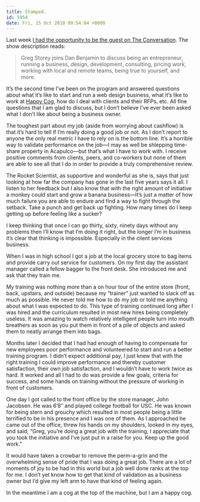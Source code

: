 ```yaml
---
title: Stamped.
id: 5954
date: Fri, 15 Oct 2010 09:54:04 +0000
---
```


Last week [I had the opportunity to be the guest on The Conversation](http://5by5.tv/conversation/35). The show description reads:

> Greg Storey joins Dan Benjamin to discuss being an entrepreneur, running a business, design, development, consulting, pricing work, working with local and remote teams, being true to yourself, and more.

It’s the second time I’ve been on the program and answered questions about what it’s like to start and run a web design business, what it’s like to work at [Happy Cog](http://www.happycog.com), how do I deal with clients and their <span class="caps">RFP</span>s, etc. All fine questions that I am glad to discuss, but I don’t believe I’ve ever been asked what I don’t like about being a business owner.  

The toughest part about my job (aside from worrying about cashflow) is that it’s hard to tell if I’m really doing a good job or not. As I don’t report to anyone the only real metric I have to rely on is the bottom line. It’s a horrible way to validate performance on the job—I may as well be shlepping time-share property in Acapulco—but that’s what I have to work with. I receive positive comments from clients, peers, and co-workers but none of them are able to see all that I do in order to provide a truly comprehensive review.  

The Rocket Scientist, as supportive and wonderful as she is, says that just looking at how far the company has gone in the last five years says it all. I listen to her feedback but I also know that with the right amount of initiative a monkey could start and grow a banana business—It’s just a matter of how much failure you are able to endure and find a way to fight through the setback. Take a punch and get back up fighting. How many times do I keep getting up before feeling like a sucker?  

I keep thinking that once I can go thirty, sixty, ninety days without any problems then I’ll know that I’m doing it right, but the longer I’m in business it’s clear that thinking is impossible. Especially in the client services business.  

When I was in high school I got a job at the local grocery store to bag items and provide carry out service for customers. On my first day the assistant manager called a fellow bagger to the front desk. She introduced me and ask that they train me.  

My training was nothing more than a on hour tour of the entire store (front, back, upstairs, and outside) because my “trainer” just wanted to slack off as much as possible. He never told me how to do my job or told me anything about what I was expected to do. This type of training continued long after I was hired and the curriculum resulted in most new hires being completely useless. It was amazing to watch relatively intelligent people turn into mouth breathers as soon as you put them in front of a pile of objects and asked them to neatly arrange them into bags.  

Months later I decided that I had had enough of having to compensate for new employees poor performance and volunteered to start and run a better training program. I didn’t expect additional pay, I just knew that with the right training I could improve performance and thereby customer satisfaction, their own job satisfaction, and I wouldn’t have to work twice as hard. It worked and all I had to do was provide a few goals, criteria for success, and some hands on training without the pressure of working in front of customers.  

One day I got called to the front office by the store manager, John Jacobsen. He was 6’8″ and played college football for USC. He was known for being stern and grouchy which resulted in most people being a little terrified to be in his presence and I was one of them. As I approached he came out of the office, threw his hands on my shoulders, looked in my eyes, and said, “Greg, you’re doing a great job with the training, I appreciate that you took the initiative and I’ve just put in a raise for you. Keep up the good work.”  

It would have taken a crowbar to remove the perm-a-grin and the overwhelming sense of pride that I was doing a great job. There are a lot of moments of joy to be had in this world but a job well done ranks at the top for me. I don’t yet know how to get that kind of validation as a business owner but I’d give my left arm to have that kind of feeling again.  

In the meantime I am a cog at the top of the machine, but I am a happy cog.





